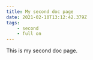 ```yaml
---
title: My second doc page
date: 2021-02-10T13:12:42.379Z
tags:
    - second
    - full on
---
```


This is my second doc page.
